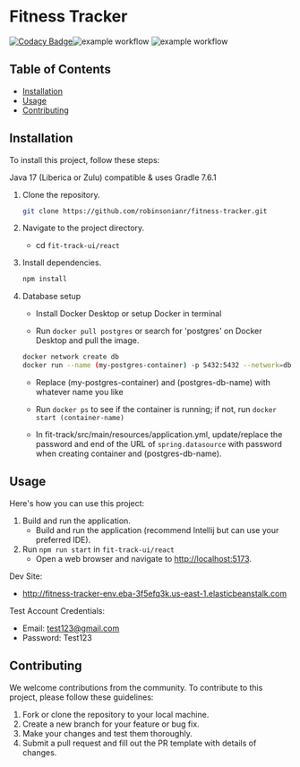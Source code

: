 # Fitness Tracker

[![Codacy Badge](https://app.codacy.com/project/badge/Grade/2da72f82744a4ef682f455cd080f427f)](https://app.codacy.com/gh/robinsonianr/fitness-tracker/dashboard?utm_source=gh&utm_medium=referral&utm_content=&utm_campaign=Badge_grade)![example workflow](https://github.com/robinsonianr/fitness-tracker/actions/workflows/backend-cd.yml/badge.svg) ![example workflow](https://github.com/robinsonianr/fitness-tracker/actions/workflows/frontend-cd.yml/badge.svg)

## Table of Contents

-   [Installation](#installation)
-   [Usage](#usage)
-   [Contributing](#contributing)


## Installation

To install this project, follow these steps:

Java 17 (Liberica or Zulu) compatible & uses Gradle 7.6.1

1. Clone the repository.
   
    ```sh
    git clone https://github.com/robinsonianr/fitness-tracker.git
    ```
   
2. Navigate to the project directory.
   
    -   cd `fit-track-ui/react`

3. Install dependencies.
   
    ```sh
    npm install
    ```
   
4. Database setup
   
   - Install Docker Desktop or setup Docker in terminal
     
   - Run `docker pull postgres` or search for 'postgres' on Docker Desktop and pull the image.
       
   ```sh
   docker network create db
   docker run --name (my-postgres-container) -p 5432:5432 --network=db -v dbdata:/var/lib/postgres/data -e POSTGRES_PASSWORD=root -e POSTGRES_DB=(postgres-db-name) -d postgres
   ```

   - Replace (my-postgres-container) and (postgres-db-name) with whatever name you like
      
   - Run `docker ps` to see if the container is running; if not, run `docker start (container-name)`
  
   - In fit-track/src/main/resources/application.yml, update/replace the password and end of the URL of `spring.datasource` with password when creating container and (postgres-db-name).


## Usage

Here's how you can use this project:
1. Build and run the application.
   - Build and run the application (recommend Intellij but can use your preferred IDE).
2. Run `npm run start` in `fit-track-ui/react`
   - Open a web browser and navigate to [http://localhost:5173](http://localhost:5173).

Dev Site:
- http://fitness-tracker-env.eba-3f5efq3k.us-east-1.elasticbeanstalk.com

Test Account Credentials:
- Email: test123@gmail.com
- Password: Test123


## Contributing

We welcome contributions from the community. To contribute to this project, please follow these guidelines:

1. Fork or clone the repository  to your local machine.
2. Create a new branch for your feature or bug fix.
3. Make your changes and test them thoroughly.
4. Submit a pull request and fill out the PR template with details of changes.
